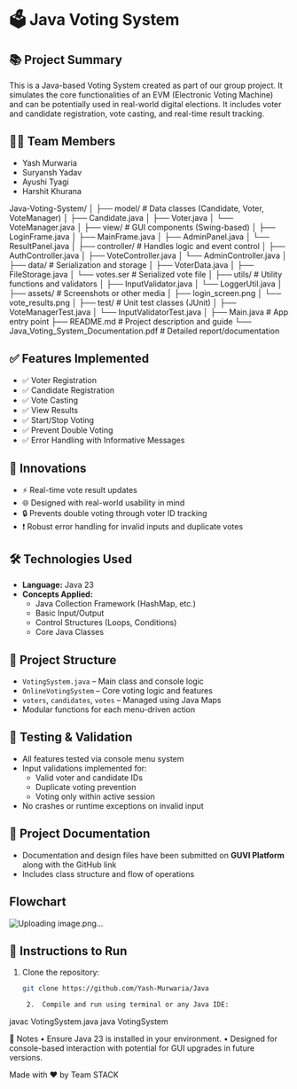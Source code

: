 
# 🗳️ Java Voting System

## 📚 Project Summary
This is a Java-based Voting System created as part of our group project.
It simulates the core functionalities of an EVM (Electronic Voting Machine) and can be potentially used in real-world digital elections.
It includes voter and candidate registration, vote casting, and real-time result tracking.

## 👨‍💻 Team Members
- Yash Murwaria 
- Suryansh Yadav  
- Ayushi Tyagi  
- Harshit Khurana  

Java-Voting-System/
│
├── model/                       # Data classes (Candidate, Voter, VoteManager)
│   ├── Candidate.java
│   ├── Voter.java
│   └── VoteManager.java
│
├── view/                        # GUI components (Swing-based)
│   ├── LoginFrame.java
│   ├── MainFrame.java
│   ├── AdminPanel.java
│   └── ResultPanel.java
│
├── controller/                 # Handles logic and event control
│   ├── AuthController.java
│   ├── VoteController.java
│   └── AdminController.java
│
├── data/                        # Serialization and storage
│   ├── VoterData.java
│   ├── FileStorage.java
│   └── votes.ser               # Serialized vote file
│
├── utils/                       # Utility functions and validators
│   ├── InputValidator.java
│   └── LoggerUtil.java
│
├── assets/                      # Screenshots or other media
│   ├── login_screen.png
│   └── vote_results.png
│
├── test/                        # Unit test classes (JUnit)
│   ├── VoteManagerTest.java
│   └── InputValidatorTest.java
│
├── Main.java                    # App entry point
├── README.md                    # Project description and guide
└── Java_Voting_System_Documentation.pdf   # Detailed report/documentation

## ✅ Features Implemented
- ✅ Voter Registration  
- ✅ Candidate Registration  
- ✅ Vote Casting  
- ✅ View Results  
- ✅ Start/Stop Voting  
- ✅ Prevent Double Voting  
- ✅ Error Handling with Informative Messages  

## 🚀 Innovations
- ⚡ Real-time vote result updates  
- 🌐 Designed with real-world usability in mind  
- 🔒 Prevents double voting through voter ID tracking  
- ❗ Robust error handling for invalid inputs and duplicate votes

## 🛠️ Technologies Used
- **Language:** Java 23  
- **Concepts Applied:**  
  - Java Collection Framework (HashMap, etc.)  
  - Basic Input/Output  
  - Control Structures (Loops, Conditions)  
  - Core Java Classes  

## 📄 Project Structure
- `VotingSystem.java` – Main class and console logic  
- `OnlineVotingSystem` – Core voting logic and features  
- `voters`, `candidates`, `votes` – Managed using Java Maps  
- Modular functions for each menu-driven action

## 🧪 Testing & Validation
- All features tested via console menu system  
- Input validations implemented for:
  - Valid voter and candidate IDs  
  - Duplicate voting prevention  
  - Voting only within active session  
- No crashes or runtime exceptions on invalid input

## 🧾 Project Documentation
- Documentation and design files have been submitted on **GUVI Platform** along with the GitHub link  
- Includes class structure and flow of operations  

## Flowchart 
![Uploading image.png…]()



## 📌 Instructions to Run
1. Clone the repository:  
   ```bash
   git clone https://github.com/Yash-Murwaria/Java

	2.	Compile and run using terminal or any Java IDE:

javac VotingSystem.java
java VotingSystem

📌 Notes
	•	Ensure Java 23 is installed in your environment.
	•	Designed for console-based interaction with potential for GUI upgrades in future versions.

Made with ❤️ by Team STACK
